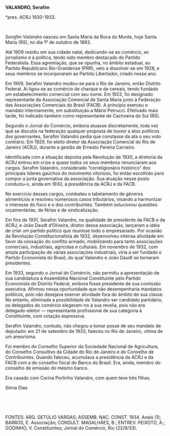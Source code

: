 **VALANDRO, Serafim**

\*pres. ACRJ 1930-1933.

 

*Serafim Valandro* nasceu em Santa Maria da Boca do Monte, hoje Santa
Maria (RS), no dia 1º de outubro de 1883.

Até 1909 residiu em sua cidade natal, dedicando-se ao comércio, ao
jornalismo e à política, tendo sido membro destacado do Partido
Federalista. Essa agremiação, que se opunha, no âmbito estadual, ao
Partido Republicano Rio-Grandense (PRR), veio a dissolver-se em 1928, e
seus membros se incorporaram ao Partido Libertador, criado nesse ano.

Em 1909, Serafim Valandro mudou-se para o Rio de Janeiro, então Distrito
Federal. Aí ligou-se ao comércio de charque e de cereais, tendo fundado
um estabelecimento comercial com seu nome. Em 1922, foi designado
representante da Associação Comercial de Santa Maria junto à Federação
das Associações Comerciais do Brasil (FACB). A princípio exerceu o
mandato interinamente, em substituição a Mário Petrucci. Efetivado mais
tarde, foi indicado também como representante de Cachoeira do Sul (RS).

Segundo o Jornal do Comércio, embora atuasse discretamente, toda vez que
se discutia na federação qualquer proposta de louvor a atos políticos
dos governantes, Serafim Valandro pedia que constasse da ata o seu voto
contrário. Em 1929, foi eleito diretor da Associação Comercial do Rio de
Janeiro (ACRJ), durante a gestão de Ernesto Pereira Carneiro.

Identificada com a situação deposta pela Revolução de 1930, a diretoria
da ACRJ entrou em crise e quase todos os seus membros renunciaram aos
cargos. Serafim Valandro, considerado “correligionário histórico” dos
principais líderes gaúchos do movimento vitorioso, foi então escolhido
para compor a junta governativa da associação. Sua atuação nesse posto
conduziu-o, ainda em 1930, à presidência da ACRJ e da FACB.

No exercício desses cargos, combateu o tabelamento de gêneros
alimentícios e resolveu numerosos casos tributários, visando a
harmonizar o interesse do fisco e o dos contribuintes. Também solucionou
questões orçamentárias, de férias e de sindicalização.

Em fins de 1931, Serafim Valandro, na qualidade de presidente da FACB e
da ACRJ, e João Daudt d’Oliveira, diretor dessa associação, lançaram a
idéia de criar um partido político que reunisse todo o empresariado. Por
ocasião da Revolução Constitucionalista de 1932, desenvolveu intensa
atividade em favor da cessação do conflito armado, mobilizando para
tanto associações comerciais, industriais, agrícolas e culturais. Em
novembro de 1932, com ampla participação de várias associações
industriais, viria a ser fundado o Partido Economista do Brasil, do qual
Valandro e João Daudt se tornaram presidentes.

Em 1933, segundo o Jornal do Comércio, não permitiu a apresentação de
sua candidatura à Assembléia Nacional Constituinte pelo Partido
Economista do Distrito Federal, embora fosse presidente de sua comissão
executiva. Afirmou nessa oportunidade que não desempenharia mandatos
políticos, pois não desejava exercer atividade fora do âmbito de sua
classe. No entanto, eliminada a possibilidade de Valandro ser candidato
partidário, os delegados do comércio elegeram-no à sua revelia, pois não
era delegado-eleitor — representante profissional de sua categoria à
Constituinte, com votação expressiva.

Serafim Valandro, contudo, não chegou a tomar posse de seu mandato de
deputado: em 21 de setembro de 1933, faleceu no Rio de Janeiro, vítima
de um aneurisma.

Foi membro do Conselho Superior da Sociedade Nacional de Agricultura, do
Conselho Consultivo da Cidade do Rio de Janeiro e do Conselho de
Contribuintes. Quando faleceu, acumulava a presidência da ACRJ e da FACB
com a do conselho fiscal do Banco do Brasil. Era, ainda, membro do
conselho de emissão do mesmo banco.

Era casado com Corina Portinho Valandro, com quem teve três filhas.

Sônia Dias

 

 

FONTES: ARQ. GETÚLIO VARGAS; ASSEMB. NAC. CONST. 1934. Anais (1);
BARROS, E. Associação; CONSULT. MAGALHÃES, B.; ENTREV. PEIXOTO, A.;
GODINHO, V. Constituintes; Jornal do Comércio, Rio (22/9/33).

 
